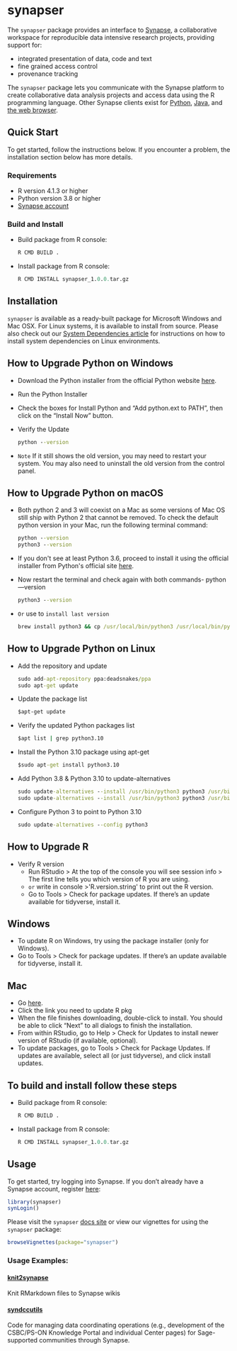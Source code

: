 
<!-- README.md is generated from README.Rmd. Please modify README.Rmd and run `pkgdown::build_site()` to update README.md -->

# synapser

The `synapser` package provides an interface to
[Synapse](http://www.synapse.org), a collaborative workspace for
reproducible data intensive research projects, providing support for:

  - integrated presentation of data, code and text
  - fine grained access control
  - provenance tracking

The `synapser` package lets you communicate with the Synapse platform to
create collaborative data analysis projects and access data using the R
programming language. Other Synapse clients exist for
[Python](https://python-docs.synapse.org/build/html/index.html),
[Java](https://github.com/Sage-Bionetworks/Synapse-Repository-Services/tree/develop),
and [the web browser](https://www.synapse.org).

## Quick Start

To get started, follow the instructions below. If you encounter a problem, the installation section below has more details.

### Requirements

- R version 4.1.3 or higher
- Python version 3.8 or higher
- [Synapse account](https://www.synapse.org/#!RegisterAccount:0)

### Build and Install

- Build package from R console:

  ``` r
  R CMD BUILD .
  ```

- Install package from R console:

  ``` r
  R CMD INSTALL synapser_1.0.0.tar.gz
  ```

## Installation

`synapser` is available as a ready-built package for Microsoft Windows
and Mac OSX. For Linux systems, it is available to install from source.
Please also check out our [System Dependencies
article](https://r-docs.synapse.org/articles/systemDependencies.html) for instructions on how to
install system dependencies on Linux environments.

## How to Upgrade Python on Windows

- Download the Python installer from the official Python website
[here](https://www.python.org/downloads/windows/).
- Run the Python Installer
- Check the boxes for Install Python and “Add python.ext to PATH”, then click on the “Install Now” button.
- Verify the Update

  ``` cmd
  python --version
  ```

- `Note` If it still shows the old version, you may need to restart your system. You may also need to uninstall the old version from the control panel.

## How to Upgrade Python on macOS

- Both python 2 and 3 will coexist on a Mac as some versions of Mac OS still ship with Python 2 that cannot be removed. To check the default python version in your Mac, run the following terminal command:

  ``` cmd
  python --version
  python3 --version
  ```

- If you don't see at least Python 3.6, proceed to install it using the official installer from Python's official site
[here](https://www.python.org/downloads/mac-osx/).

- Now restart the terminal and check again with both commands-
python —version

  ``` cmd
  python3 --version
  ```

- `Or` use to `install last version`

  ``` cmd
  brew install python3 && cp /usr/local/bin/python3 /usr/local/bin/python
  ```

## How to Upgrade Python on Linux

- Add the repository and update

  ``` cmd
  sudo add-apt-repository ppa:deadsnakes/ppa
  sudo apt-get update
  ```

- Update the package list

  ``` cmd
  $apt-get update
  ```

- Verify the updated Python packages list

  ``` cmd
  $apt list | grep python3.10
  ```

- Install the Python 3.10 package using apt-get

  ``` cmd
  $sudo apt-get install python3.10
  ```

- Add Python 3.8 & Python 3.10 to update-alternatives

  ``` cmd
  sudo update-alternatives --install /usr/bin/python3 python3 /usr/bin/python3.8 1
  sudo update-alternatives --install /usr/bin/python3 python3 /usr/bin/python3.10 2
  ```

- Configure Python 3 to point to Python 3.10

  ``` cmd
  sudo update-alternatives --config python3
  ```

## How to Upgrade R

- Verify R version
  - Run RStudio > At the top of the console you will see session info > The first line tells you which version of R you are using.
  - `or` write in console >'R.version.string' to print out the R version.
  - Go to Tools > Check for package updates. If there’s an update available for tidyverse, install it.

## Windows

- To update R on Windows, try using the package installer (only for Windows).
- Go to Tools > Check for package updates. If there’s an update available for tidyverse, install it.

## Mac

- Go
[here](https://cloud.r-project.org/bin/macosx/).
- Click the link you need to update R pkg
- When the file finishes downloading, double-click to install. You should be able to click “Next” to all dialogs to finish the installation.
- From within RStudio, go to Help > Check for Updates to install newer version of RStudio (if available, optional).
- To update packages, go to Tools > Check for Package Updates. If updates are available, select all (or just tidyverse), and click install updates.

## To build and install follow these steps

- Build package from R console:

  ``` r
  R CMD BUILD .
  ```

- Install package from R console:

  ``` r
  R CMD INSTALL synapser_1.0.0.tar.gz
  ```

## Usage

To get started, try logging into Synapse. If you don’t already have a
Synapse account, register [here](https://www.synapse.org/register):

``` r
library(synapser)
synLogin()
```

Please visit the `synapser` [docs
site](http://sage-bionetworks.github.io/synapser/articles/synapser.html)
or view our vignettes for using the `synapser` package:

``` r
browseVignettes(package="synapser")
```

### Usage Examples:

#### [knit2synapse](https://github.com/Sage-Bionetworks/knit2synapse)

Knit RMarkdown files to Synapse wikis

#### [syndccutils](https://github.com/Sage-Bionetworks/syndccutils)

Code for managing data coordinating operations (e.g., development of the
CSBC/PS-ON Knowledge Portal and individual Center pages) for
Sage-supported communities through Synapse.
